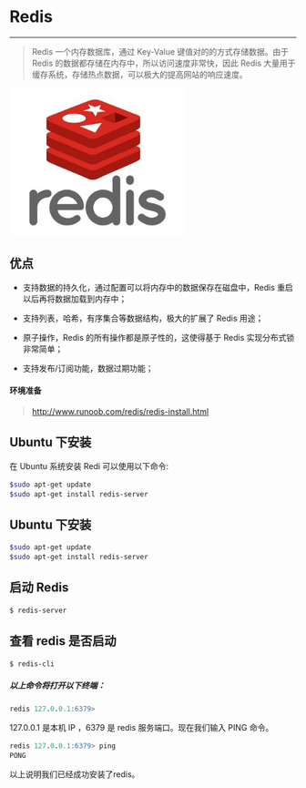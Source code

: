 Redis
===

---

> Redis 一个内存数据库，通过 Key-Value 键值对的的方式存储数据。由于 Redis 的数据都存储在内存中，所以访问速度非常快，因此 Redis 大量用于缓存系统，存储热点数据，可以极大的提高网站的响应速度。

![](../images/redis.png)

## 优点

* 支持数据的持久化，通过配置可以将内存中的数据保存在磁盘中，Redis 重启以后再将数据加载到内存中；

* 支持列表，哈希，有序集合等数据结构，极大的扩展了 Redis 用途；

* 原子操作，Redis 的所有操作都是原子性的，这使得基于 Redis 实现分布式锁非常简单；

* 支持发布/订阅功能，数据过期功能；

#### 环境准备

> http://www.runoob.com/redis/redis-install.html


## Ubuntu 下安装

在 Ubuntu 系统安装 Redi 可以使用以下命令:

```bash
$sudo apt-get update
$sudo apt-get install redis-server
```

## Ubuntu 下安装

```bash
$sudo apt-get update
$sudo apt-get install redis-server
```

## 启动 Redis

```bash
$ redis-server
```

## 查看 redis 是否启动

```bash
$ redis-cli
```

##### 以上命令将打开以下终端：

```sql
redis 127.0.0.1:6379>
```

127.0.0.1 是本机 IP ，6379 是 redis 服务端口。现在我们输入 PING 命令。

```sql
redis 127.0.0.1:6379> ping
PONG
```

以上说明我们已经成功安装了redis。